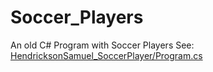 # Soccer_Players
An old C# Program with Soccer Players
See: [HendricksonSamuel_SoccerPlayer/Program.cs](https://github.com/HendriSA/Soccer_Players/blob/main/HendricksonSamuel_SoccerPlayer/Program.cs)
